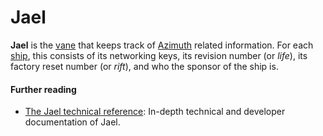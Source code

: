 # Jael

**Jael** is the [vane](vane.md) that keeps track of [Azimuth](azimuth.md) related information. For each [ship](ship.md), this consists of its networking keys, its revision number (or _life_), its factory reset number (or _rift_), and who the sponsor of the ship is.

#### Further reading

- [The Jael technical reference](../system/kernel/jael): In-depth technical and developer documentation of Jael.
